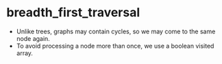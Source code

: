 # breadth_first_traversal

* Unlike trees, graphs may contain cycles, so we may come to the same node again.  
* To avoid processing a node more than once, we use a boolean visited array.  